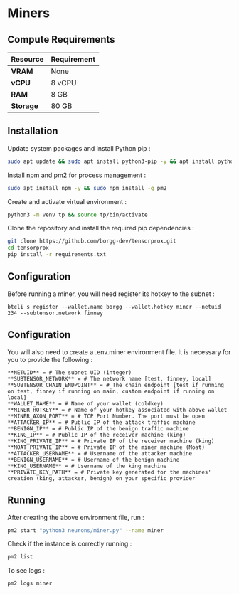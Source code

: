 # **Miners**

## Compute Requirements

| Resource      | Requirement       |
|---------------|-------------------|
| **VRAM**      | None              |
| **vCPU**      | 8 vCPU            |
| **RAM**       | 8 GB              |
| **Storage**   | 80 GB             |

## Installation

Update system packages and install Python pip :

```bash
sudo apt update && sudo apt install python3-pip -y && apt install python3-venv -y
```

Install npm and pm2 for process management :

```bash
sudo apt install npm -y && sudo npm install -g pm2 
```

Create and activate virtual environment :

```bash
python3 -m venv tp && source tp/bin/activate
```

Clone the repository and install the required pip dependencies :

```bash
git clone https://github.com/borgg-dev/tensorprox.git
cd tensorprox
pip install -r requirements.txt
```

## Configuration

Before running a miner, you will need register its hotkey to the subnet :

```text
btcli s register --wallet.name borgg --wallet.hotkey miner --netuid 234 --subtensor.network finney
```

## Configuration

You will also need to create a .env.miner environment file. It is necessary for you to provide the following :

```text
**NETUID** = # The subnet UID (integer)
**SUBTENSOR_NETWORK** = # The network name [test, finney, local]
**SUBTENSOR_CHAIN_ENDPOINT** = # The chain endpoint [test if running on test, finney if running on main, custom endpoint if running on local] 
**WALLET_NAME** = # Name of your wallet (coldkey) 
**MINER_HOTKEY** = # Name of your hotkey associated with above wallet
**MINER_AXON_PORT** = # TCP Port Number. The port must be open
**ATTACKER_IP** = # Public IP of the attack traffic machine
**BENIGN_IP** = # Public IP of the benign traffic machine
**KING_IP** = # Public IP of the receiver machine (king)
**KING_PRIVATE_IP** = # Private IP of the receiver machine (king)
**MOAT_PRIVATE_IP** = # Private IP of the miner machine (Moat)
**ATTACKER_USERNAME** = # Username of the attacker machine
**BENIGN_USERNAME** = # Username of the benign machine
**KING_USERNAME** = # Username of the king machine
**PRIVATE_KEY_PATH** = # Private key generated for the machines' creation (king, attacker, benign) on your specific provider

```

## Running

After creating the above environment file, run :

```bash
pm2 start "python3 neurons/miner.py" --name miner
```

Check if the instance is correctly running :

```bash
pm2 list 
```

To see logs :

```bash
pm2 logs miner
```